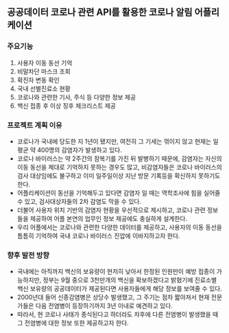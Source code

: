 ## 공공데이터 코로나 관련 API를 활용한 코로나 알림 어플리케이션

### 주요기능
1. 사용자 이동 동선 기억
2. 비말차단 마스크 조회
3. 확진자 변동 확인
4. 국내 선별진료소 현황
5. 코로나와 관련한 기사, 주식 등 다양한 정보 제공
6. 백신 접종 후 이상 징후 체크리스트 제공


### 프로젝트 계획 이유
- 코로나가 국내에 당도한 지 1년이 됐지만, 여전히 그 기세는 꺾이지 않고 현재는 일평균 약 400명의 감염자가 발생하고 있다. 
- 코로나 바이러스는 약 2주간의 잠복기를 가진 뒤 발병하기 때문에, 감염자는 자신의 이동 동선을 제대로 기억하지 못하는 경우도 많고, 비감염자들은 코로나 바이러스의 검사 대상임에도 불구하고 이미 일주일이상 지난 방문 기록등을 확신하지 못하기도 한다. 
- 어플리케이션이 동선을 기억해두고 있다면 감염자 일 때는 역학조사에 힘을 실어줄 수 있고, 검사대상자들의 2차 감염도 막을 수 있다. 
- 더불어 사용자 위치 기반의 감염자 현황을 우선적으로 제시하고, 코로나 관련 정보들을 제공하여 어플 본연의 업무인 정보 제공에도 충실하게 설계한다. 
- 우리 어플에서는 코로나와 관련한 다양한 데이터를 제공하고, 사용자의 이동 동선을 틈틈히 기억하여 국내 코로나 바이러스 진압에 이바지하고자 한다.

### 향후 발전 방향
- 국내에는 아직까지 백신의 보유량이 현저히 낮아서 한정된 인원만이 예방 접종이 가능하지만, 정부는 9월 중으로 3천만개의 백신을 확보하겠다고 밝혔기에 진료소별 백신 보유량의 공공데이터가 제공된다면 사용자들에게 해당 정보를 보여줄 수 있다.
- 2000년대 들어 신종감염병은 상당수 발생했고, 그 주기는 점차 짧아져서 현재 전문가들은 다음 전염병이 등장하기까지 3년 이내로 예견하고 있다.
- 따라서, 현 코로나 사태가 종식된다고 하더라도 차후에 다른 전염병이 발생했을 때 그 전염병에 대한 정보 또한 제공하고자 한다.
